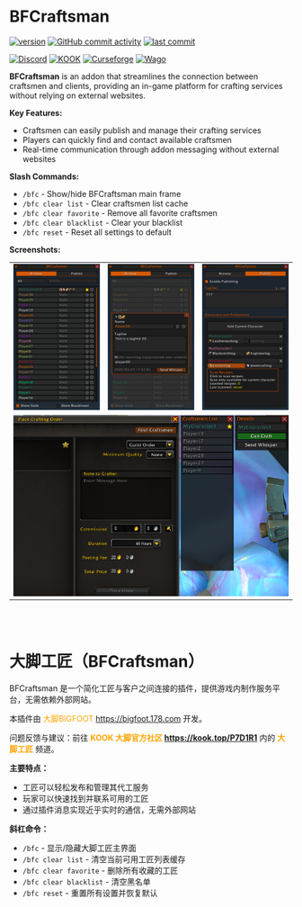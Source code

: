# BFCraftsman

[![version](https://img.shields.io/github/v/release/BigFootTeam/BFCraftsman)](https://github.com/BigFootTeam/BFCraftsman/releases)
[![GitHub commit activity](https://img.shields.io/github/commit-activity/m/BigFootTeam/BFCraftsman)](https://github.com/BigFootTeam/BFCraftsman/commits/master)
[![last commit](https://img.shields.io/github/last-commit/BigFootTeam/BFCraftsman)](https://github.com/BigFootTeam/BFCraftsman/commits/master)

[![Discord](https://img.shields.io/discord/1122747237546610760?label=Discord&color=5865F2)](https://discord.gg/9PSe3fKQGJ)
[![KOOK](https://img.shields.io/badge/KOOK-87eb00)](https://kook.top/P7D1R1)
[![Curseforge](https://img.shields.io/curseforge/dt/1229177?label=CurseForge&color=F16436)](https://www.curseforge.com/wow/addons/bfcraftsman)
[![Wago](https://img.shields.io/badge/Wago-AbstractFramework-ad1319)](https://addons.wago.io/addons/bfcraftsman)

**BFCraftsman** is an addon that streamlines the connection between craftsmen and clients, providing an in-game platform for crafting services without relying on external websites.

**Key Features:**

- Craftsmen can easily publish and manage their crafting services
- Players can quickly find and contact available craftsmen
- Real-time communication through addon messaging without external websites

**Slash Commands:**

- `/bfc` - Show/hide BFCraftsman main frame
- `/bfc clear list` - Clear craftsmen list cache
- `/bfc clear favorite` - Remove all favorite craftsmen
- `/bfc clear blacklist` - Clear your blacklist
- `/bfc reset` - Reset all settings to default

**Screenshots:**

<table>
  <tr>
    <td><img src="https://raw.githubusercontent.com/BigFootTeam/BFCraftsman/refs/heads/main/.preview/BFC_1.png" alt="Screenshot 1"/></td>
    <td><img src="https://raw.githubusercontent.com/BigFootTeam/BFCraftsman/refs/heads/main/.preview/BFC_2.png" alt="Screenshot 2"/></td>
    <td><img src="https://raw.githubusercontent.com/BigFootTeam/BFCraftsman/refs/heads/main/.preview/BFC_3.png" alt="Screenshot 3"/></td>
  </tr>
  <tr>
    <td colspan="3" align="center"><img src="https://raw.githubusercontent.com/BigFootTeam/BFCraftsman/refs/heads/main/.preview/BFC_4.png" alt="Screenshot 4"/></td>
  </tr>
</table>

</br>
</br>

# 大脚工匠（BFCraftsman）

BFCraftsman 是一个简化工匠与客户之间连接的插件，提供游戏内制作服务平台，无需依赖外部网站。

本插件由 <font color="orange"> 大脚BIGFOOT https://bigfoot.178.com</font> 开发。

问题反馈与建议：前往 **<font color="orange">KOOK 大脚官方社区 https://kook.top/P7D1R1</font>** 内的 **<font color="orange">大脚工匠</font>** 频道。

**主要特点：**

- 工匠可以轻松发布和管理其代工服务
- 玩家可以快速找到并联系可用的工匠
- 通过插件消息实现近乎实时的通信，无需外部网站

**斜杠命令：**

- `/bfc` - 显示/隐藏大脚工匠主界面
- `/bfc clear list` - 清空当前可用工匠列表缓存
- `/bfc clear favorite` - 删除所有收藏的工匠
- `/bfc clear blacklist` - 清空黑名单
- `/bfc reset` - 重置所有设置并恢复默认
